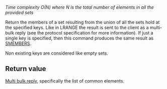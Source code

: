 

_Time complexity O(N) where N is the total number of elements in all the provided
sets_

Return the members of a set resulting from the union of all the
sets hold at the specified keys. Like in LRANGE the result is sent to
the client as a multi-bulk reply (see the protocol specification for
more information). If just a single key is specified, then this command
produces the same result as [SMEMBERS][1].

Non existing keys are considered like empty sets.

## Return value

[Multi bulk reply][2], specifically the list of common elements.



[1]: /p/redis/wiki/SmembersCommand
[2]: /p/redis/wiki/ReplyTypes
